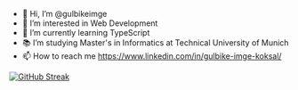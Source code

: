- 👋 Hi, I’m @gulbikeimge
- 👀 I’m interested in Web Development
- 🌱 I’m currently learning TypeScript
- 📚 I’m studying Master's in Informatics at Technical University of Munich
- 📫 How to reach me https://www.linkedin.com/in/gulbike-imge-koksal/

[![GitHub Streak](http://github-readme-streak-stats.herokuapp.com?user=gulbikeimge&theme=radical)](https://git.io/streak-stats)

<!---
gulbikeimge/gulbikeimge is a ✨ special ✨ repository because its `README.md` (this file) appears on your GitHub profile.
You can click the Preview link to take a look at your changes.
--->
